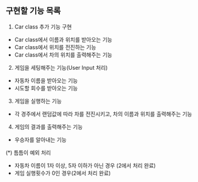 ## 구현할 기능 목록

1. Car class 추가 기능 구현
- Car class에서 이름과 위치를 받아오는 기능
- Car class에서 위치를 전진하는 기능
- Car class에서 차의 위치를 출력해주는 기능
2. 게임을 세팅해주는 기능(User Input 처리)
- 자동차 이름을 받아오는 기능
- 시도할 회수를 받아오는 기능
3. 게임을 실행하는 기능
- 각 경주에서 랜덤값에 따라 차를 전진시키고, 차의 이름과 위치를 출력해주는 기능
4. 게임의 결과를 출력해주는 기능
- 우승자를 알아내는 기능

(*) 틈틈이 예외 처리
 - 자동차 이름이 1자 이상, 5자 이하가 아닌 경우 (2에서 처리 완료)
 - 게임 실행횟수가 0인 경우(2에서 처리 완료)